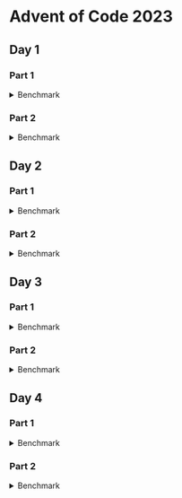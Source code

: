 # Advent of Code 2023

## Day 1

### Part 1

<details>
<summary>Benchmark</summary>

![Day 1 Part 1 Benchmark](target/criterion/day_1%20-%20part%201/report/pdf_small.svg)

</details>

### Part 2

<details>
<summary>Benchmark</summary>

![Day 1 Part 2 Benchmark](target/criterion/day_1%20-%20part%202/report/pdf_small.svg)

</details>

## Day 2

### Part 1

<details>
<summary>Benchmark</summary>

![Day 2 Part 1 Benchmark](target/criterion/day_2%20-%20part%201/report/pdf_small.svg)

</details>

### Part 2

<details>
<summary>Benchmark</summary>

![Day 2 Part 2 Benchmark](target/criterion/day_2%20-%20part%202/report/pdf_small.svg)

</details>

## Day 3

### Part 1

<details>
<summary>Benchmark</summary>

![Day 3 Part 1 Benchmark](target/criterion/day_3%20-%20part%201/report/pdf_small.svg)

</details>

### Part 2

<details>
<summary>Benchmark</summary>

![Day 3 Part 2 Benchmark](target/criterion/day_3%20-%20part%202/report/pdf_small.svg)

</details>

## Day 4

### Part 1

<details>
<summary>Benchmark</summary>

![Day 4 Part 1 Benchmark](target/criterion/day_4%20-%20part%201/report/pdf_small.svg)

</details>

### Part 2

<details>
<summary>Benchmark</summary>

![Day 4 Part 2 Benchmark](target/criterion/day_4%20-%20part%202/report/pdf_small.svg)

</details>
